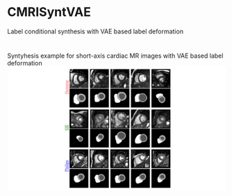 # CMRISyntVAE
Label conditional synthesis with VAE based label deformation

#
Syntyhesis example for short-axis cardiac MR images with VAE based label deformation
![](results\SA_Gif.gif)



